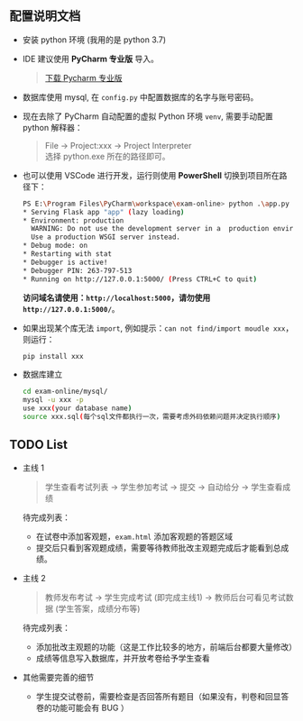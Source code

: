 ## 配置说明文档
+ 安装 python 环境 (我用的是 python 3.7)
+ IDE 建议使用 **PyCharm 专业版** 导入。

  > [下载 Pycharm 专业版](https://www.jetbrains.com/pycharm/download/#section=windows)
+ 数据库使用 mysql, 在 `config.py` 中配置数据库的名字与账号密码。

+ 现在去除了 PyCharm 自动配置的虚拟 Python 环境 `venv`, 需要手动配置 python 解释器：
  > File -> Project:xxx -> Project Interpreter   
  > 选择 python.exe 所在的路径即可。


+ 也可以使用 VSCode 进行开发，运行则使用 **PowerShell** 切换到项目所在路径下：
  ```bash
  PS E:\Program Files\PyCharm\workspace\exam-online> python .\app.py
  * Serving Flask app "app" (lazy loading)
  * Environment: production
    WARNING: Do not use the development server in a  production environment.
    Use a production WSGI server instead.
  * Debug mode: on
  * Restarting with stat
  * Debugger is active!
  * Debugger PIN: 263-797-513
  * Running on http://127.0.0.1:5000/ (Press CTRL+C to quit)
  ```
  **访问域名请使用：`http://localhost:5000`，请勿使用 `http://127.0.0.1:5000/`**。

+ 如果出现某个库无法 `import`, 例如提示：`can not find/import moudle xxx`，则运行：
  ```bash
  pip install xxx
  ```

+ 数据库建立

  ```bash
  cd exam-online/mysql/
  mysql -u xxx -p
  use xxx(your database name)
  source xxx.sql(每个sql文件都执行一次，需要考虑外码依赖问题并决定执行顺序)
  ```


## TODO List
- 主线 1
  > 学生查看考试列表 -> 学生参加考试 -> 提交 -> 自动给分 -> 学生查看成绩

  待完成列表：
  - 在试卷中添加客观题，`exam.html` 添加客观题的答题区域
  - 提交后只看到客观题成绩，需要等待教师批改主观题完成后才能看到总成绩。

- 主线 2 
  > 教师发布考试 -> 学生完成考试 (即完成主线1) -> 教师后台可看见考试数据 (学生答案，成绩分布等)

  待完成列表：
  - 添加批改主观题的功能（这是工作比较多的地方，前端后台都要大量修改）
  - 成绩等信息写入数据库，并开放考卷给予学生查看

- 其他需要完善的细节
  - 学生提交试卷前，需要检查是否回答所有题目（如果没有，判卷和回显答卷的功能可能会有 BUG ）